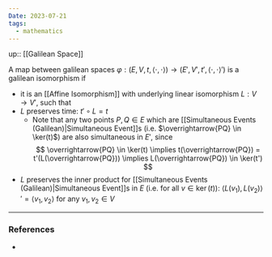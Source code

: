 ```yaml
---
Date: 2023-07-21
tags:
  - mathematics
---
```

up:: [[Galilean Space]]

A map between galilean spaces $\varphi: \left(E, V, t, \left<\cdot, \cdot\right>\right) \to \left(E', V', t', \left<\cdot, \cdot\right>'\right)$ is a galilean isomorphism if
- it is an [[Affine Isomorphism]] with underlying linear isomorphism $L: V \to V'$, such that
- $L$ preserves time: $t' \circ L = t$
	- Note that any two points $P, Q \in E$ which are [[Simultaneous Events (Galilean)|Simultaneous Event]]s (i.e. $\overrightarrow{PQ} \in \ker(t)$) are also simultaneous in $E'$, since 	  $$
	  \overrightarrow{PQ} \in \ker(t) \implies t(\overrightarrow{PQ}) = t'(L(\overrightarrow{PQ})) \implies L(\overrightarrow{PQ}) \in \ker(t')
	  $$
- $L$ preserves the inner product for [[Simultaneous Events (Galilean)|Simultaneous Event]]s in $E$ (i.e. for all $v \in \ker(t)$): $\left<L(v_1), L(v_2)\right>' = \left<v_1, v_2\right>$ for any $v_1, v_2 \in V$

---
### References
- 